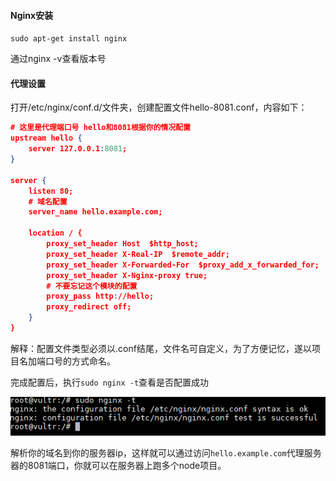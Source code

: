 #### Nginx安装

`sudo apt-get install nginx`

通过nginx -v查看版本号

#### 代理设置

打开/etc/nginx/conf.d/文件夹，创建配置文件hello-8081.conf，内容如下：

```json
# 这里是代理端口号 hello和8081根据你的情况配置
upstream hello {
    server 127.0.0.1:8081;
}

server {
    listen 80;
    # 域名配置
    server_name hello.example.com;

    location / {
        proxy_set_header Host  $http_host;
        proxy_set_header X-Real-IP  $remote_addr;  
        proxy_set_header X-Forwarded-For  $proxy_add_x_forwarded_for;
        proxy_set_header X-Nginx-proxy true;
        # 不要忘记这个模块的配置
        proxy_pass http://hello;
        proxy_redirect off;
    }
}
```

解释：配置文件类型必须以.conf结尾，文件名可自定义，为了方便记忆，遂以项目名加端口号的方式命名。

完成配置后，执行`sudo nginx -t`查看是否配置成功

![](/assets/2017-12-01_171923.png)

解析你的域名到你的服务器ip，这样就可以通过访问`hello.example.com`代理服务器的8081端口，你就可以在服务器上跑多个node项目。







